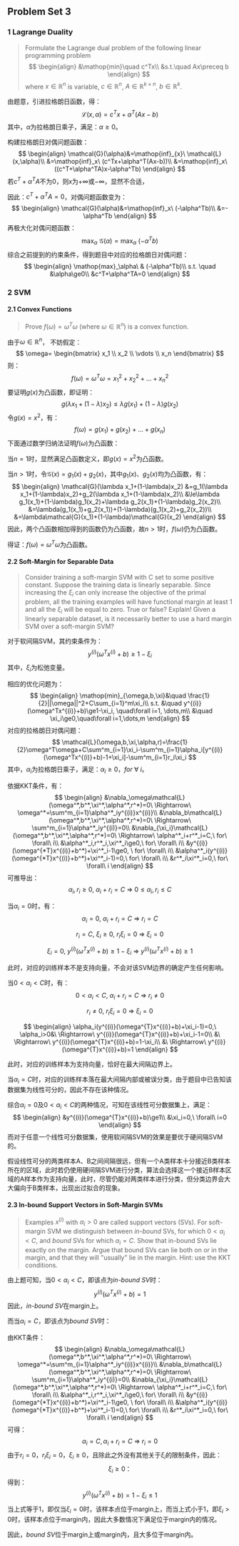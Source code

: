 ## Problem Set 3

### 1 Lagrange Duality

> Formulate the Lagrange dual problem of the following linear programming problem
> $$
> \begin{align}
> &\mathop{min}\quad c^Tx\\
> &s.t.\quad Ax\preceq b
> \end{align}
> $$
> where $x\in \mathbb{R}^n$ is variable, $c\in\mathbb{R}^n$, $A\in\mathbb{R}^{k×n}$, $b\in\mathbb{R}^k$.

由题意，引进拉格朗日函数，得：
$$
\mathcal{L}(x,\alpha)=c^Tx+\alpha^T(Ax-b)
$$
其中，$\alpha$为拉格朗日乘子，满足：$\alpha\ge0$。

构建拉格朗日对偶问题函数：
$$
\begin{align}
\mathcal{G}(\alpha)&=\mathop{inf}_{x}\ \mathcal{L}(x,\alpha)\\
&=\mathop{inf}_x\ (c^Tx+\alpha^T(Ax-b))\\
&=\mathop{inf}_x\ ((c^T+\alpha^TA)x-\alpha^Tb)
\end{align}
$$
若$c^T+\alpha^TA$不为0，则$x$为$+∞$或$-∞$，显然不合适，

因此：$c^T+\alpha^TA=0$，对偶问题函数变为：
$$
\begin{align}
\mathcal{G}(\alpha)&=\mathop{inf}_x\ (-\alpha^Tb)\\
&=-\alpha^Tb
\end{align}
$$
再极大化对偶问题函数：
$$
\mathop{max}_\alpha\ \mathcal{G}(\alpha)=\mathop{max}_\alpha\ (-\alpha^Tb)
$$
综合之前提到的约束条件，得到题目中对应的拉格朗日对偶问题：
$$
\begin{align}
\mathop{max}_\alpha\ & (-\alpha^Tb)\\
s.t. \quad &\alpha\ge0\\
&c^T+\alpha^TA=0
\end{align}
$$




### 2 SVM

#### 2.1 Convex Functions

> Prove $f(\omega)=\omega^T\omega$ (where $\omega\in\mathbb{R}^n$) is a convex function.

由于$\omega\in\mathbb{R}^n$， 不妨假定：
$$
\omega=
\begin{bmatrix}
x_1 \\
x_2 \\
\vdots \\
x_n
\end{bmatrix}
$$
则：
$$
f(\omega)=\omega^T\omega=x_1^2+x_2^2+\dots+x_n^2
$$
要证明$g(x)$为凸函数，即证明：
$$
g(\lambda x_1+(1-\lambda)x_2)\le\lambda g(x_1)+(1-\lambda)g(x_2)
$$
令$g(x)=x^2$，有：
$$
f(\omega)=g(x_1)+g(x_2)+\dots+g(x_n)
$$
下面通过数学归纳法证明$f(\omega)$为凸函数：

当$n=1$时，显然满足凸函数定义，即$g(x)=x^2$为凸函数。

当$n>1$时，令$\mathcal{G}(x)=g_1(x)+g_2(x)$，其中$g_1(x)$、$g_2(x)$均为凸函数，有：
$$
\begin{align}
\mathcal{G}(\lambda x_1+(1-\lambda)x_2)
&=g_1(\lambda x_1+(1-\lambda)x_2)+g_2(\lambda x_1+(1-\lambda)x_2)\\
&\le\lambda g_1(x_1)+(1-\lambda)g_1(x_2)+\lambda g_2(x_1)+(1-\lambda)g_2(x_2)\\
&=\lambda(g_1(x_1)+g_2(x_1))+(1-\lambda)(g_1(x_2)+g_2(x_2))\\
&=\lambda\mathcal{G}(x_1)+(1-\lambda)\mathcal{G}(x_2)
\end{align}
$$
因此，两个凸函数相加得到的函数仍为凸函数，故$n>1$时，$f(\omega)$仍为凸函数。

得证：$f(\omega)=\omega^T\omega$为凸函数。



#### 2.2 Soft-Margin for Separable Data

>  Consider training a soft-margin SVM with C set to some positive constant. Suppose the training data is linearly separable. Since increasing the $\xi_i$ can only increase the objective of the primal problem, all the training examples will have functional margin at least 1 and all the $\xi_i$ will be equal to zero. True or false? Explain! Given a linearly separable dataset, is it necessarily better to use a hard margin SVM over a soft-margin SVM?
>

对于软间隔SVM，其约束条件为：
$$
y^{(i)}(\omega^Tx^{(i)}+b)\ge1-\xi_i
$$
其中，$\xi_i$为松弛变量。

相应的优化问题为：
$$
\begin{align}
\mathop{min}_{\omega,b,\xi}&\quad \frac{1}{2}||\omega||^2+C\sum_{i=1}^m\xi_i\\
s.t. &\quad y^{(i)}(\omega^Tx^{(i)}+b)\ge1-\xi_i, \quad\forall i=1, \dots,m\\
&\quad \xi_i\ge0,\quad\forall i=1,\dots,m
\end{align}
$$
对应的拉格朗日对偶问题：
$$
\mathcal{L}(\omega,b,\xi,\alpha,r)=\frac{1}{2}\omega^T\omega+C\sum^m_{i=1}\xi_i-\sum^m_{i=1}\alpha_i[y^{(i)}(\omega^Tx^{(i)}+b)-1+\xi_i]-\sum^m_{i=1}r_i\xi_i
$$
其中，$\alpha_i$为拉格朗日乘子，满足：$\alpha_i\ge0$，$for\ \forall\ i$。

依据KKT条件，有：
$$
\begin{align}
&\nabla_\omega\mathcal{L}(\omega^*,b^*,\xi^*,\alpha^*,r^*)=0\ \Rightarrow\  \omega^*=\sum^m_{i=1}\alpha^*_iy^{(i)}x^{(i)}\\
&\nabla_b\mathcal{L}(\omega^*,b^*,\xi^*,\alpha^*,r^*)=0\ \Rightarrow\ \sum^m_{i=1}\alpha^*_iy^{(i)}=0\\
&\nabla_{\xi_i}\mathcal{L}(\omega^*,b^*,\xi^*,\alpha^*,r^*)=0\ \Rightarrow\ \alpha^*_i+r^*_i=C,\ for\ \forall\ i\\
&\alpha^*_i,r^*_i,\xi^*_i\ge0,\ for\ \forall\ i\\
&y^{(i)}(\omega^{*T}x^{(i)}+b^*)+\xi^*_i-1\ge0, \ for\ \forall\ i\\
&\alpha^*_i(y^{(i)}(\omega^{*T}x^{(i)}+b^*)+\xi^*_i-1)=0,\ for\ \forall\ i\\
&r^*_i\xi^*_i=0,\ for\ \forall\ i
\end{align}
$$
可推导出：
$$
\alpha_i,r_i\ge0,\ \alpha_i+r_i=C\ \Rightarrow\ 0\le\alpha_i,r_i\le C
$$


当$\alpha_i=0$时，有：
$$
\alpha_i=0,\ \alpha_i+r_i=C\ \Rightarrow\ r_i=C
$$

$$
r_i=C,\ \xi_i\ge0,\ r_i\xi_i=0\ \Rightarrow\ \xi_i=0
$$

$$
\xi_i=0,\ y^{(i)}(\omega^Tx^{(i)}+b)\ge1-\xi_i\ \Rightarrow\ y^{(i)}(\omega^Tx^{(i)}+b)\ge1
$$

此时，对应的训练样本不是支持向量，不会对该SVM边界的确定产生任何影响。

当$0<\alpha_i<C$时，有：
$$
0<\alpha_i<C,\ \alpha_i+r_i=C\ \Rightarrow\ r_i\neq 0
$$

$$
r_i\neq 0,\ r_i\xi_i=0\ \Rightarrow\ \xi_i=0
$$

$$
\begin{align}
\alpha_i(y^{(i)}(\omega^{T}x^{(i)}+b)+\xi_i-1)=0,\ \alpha_i>0&\ \Rightarrow\ y^{(i)}(\omega^{T}x^{(i)}+b)+\xi_i-1=0\\
&\ \Rightarrow\ y^{(i)}(\omega^{T}x^{(i)}+b)=1-\xi_i\\
&\ \Rightarrow\ y^{(i)}(\omega^{T}x^{(i)}+b)=1
\end{align}
$$

此时，对应的训练样本为支持向量，恰好在最大间隔边界上。

当$\alpha_i=C$时，对应的训练样本落在最大间隔内部或被误分类，由于题目中已告知该数据集为线性可分的，因此不存在该种情况。

综合$\alpha_i=0$及$0<\alpha_i<C$的两种情况，可知在该线性可分数据集上，满足：
$$
\begin{align}
&y^{(i)}(\omega^{T}x^{(i)}+b)\ge1\\
&\xi_i=0,\ \forall\ i=0
\end{align}
$$
而对于任意一个线性可分数据集，使用软间隔SVM的效果是要优于硬间隔SVM的。

假设线性可分的两类样本A、B之间间隔很远，但有一个A类样本十分接近B类样本所在的区域，此时若仍使用硬间隔SVM进行分类，算法会选择这一个接近B样本区域的A样本作为支持向量，此时，尽管仍能对两类样本进行分类，但分类边界会大大偏向于B类样本，出现出过拟合的现象。



#### 2.3 In-bound Support Vectors in Soft-Margin SVMs

>Examples $x^{(i)}$ with $\alpha_i>0$ are called support vectors (SVs). For soft-margin SVM we distinguish between *in-bound* SVs, for which $0<\alpha_i<C$, and *bound* SVs for which $\alpha_i=C$. Show that in-bound SVs lie exactly on the margin. Argue that bound SVs can lie both on or in the margin, and that they will "usually" lie in the margin. Hint: use the KKT conditions.

由上题可知，当$0<\alpha_i<C$，即该点为*in-bound SV*时：
$$
y^{(i)}(\omega^{T}x^{(i)}+b)=1
$$
因此，*in-bound SV*在margin上。

而当$\alpha_i=C$，即该点为*bound SV*时：

由KKT条件：
$$
\begin{align}
&\nabla_\omega\mathcal{L}(\omega^*,b^*,\xi^*,\alpha^*,r^*)=0\ \Rightarrow\  \omega^*=\sum^m_{i=1}\alpha^*_iy^{(i)}x^{(i)}\\
&\nabla_b\mathcal{L}(\omega^*,b^*,\xi^*,\alpha^*,r^*)=0\ \Rightarrow\ \sum^m_{i=1}\alpha^*_iy^{(i)}=0\\
&\nabla_{\xi_i}\mathcal{L}(\omega^*,b^*,\xi^*,\alpha^*,r^*)=0\ \Rightarrow\ \alpha^*_i+r^*_i=C,\ for\ \forall\ i\\
&\alpha^*_i,r^*_i,\xi^*_i\ge0,\ for\ \forall\ i\\
&y^{(i)}(\omega^{*T}x^{(i)}+b^*)+\xi^*_i-1\ge0, \ for\ \forall\ i\\
&\alpha^*_i(y^{(i)}(\omega^{*T}x^{(i)}+b^*)+\xi^*_i-1)=0,\ for\ \forall\ i\\
&r^*_i\xi^*_i=0,\ for\ \forall\ i
\end{align}
$$
可得：
$$
\alpha_i=C,\alpha_i+r_i=C\ \Rightarrow\ r_i=0
$$
由于$r_i=0$，$r_i\xi_i=0$，$\xi_i\ge0$，且除此之外没有其他关于$\xi_i$的限制条件，因此：
$$
\xi_i\ge0：
$$
得到：
$$
y^{(i)}(\omega^{T}x^{(i)}+b)=1-\xi_i\le1
$$
当上式等于1，即仅当$\xi_i=0$时，该样本点位于margin上，而当上式小于1，即$\xi_i>0$时，该样本点位于margin内，因此大多数情况下满足位于margin内的情况。

因此，*bound SV*位于margin上或margin内，且大多位于margin内。


